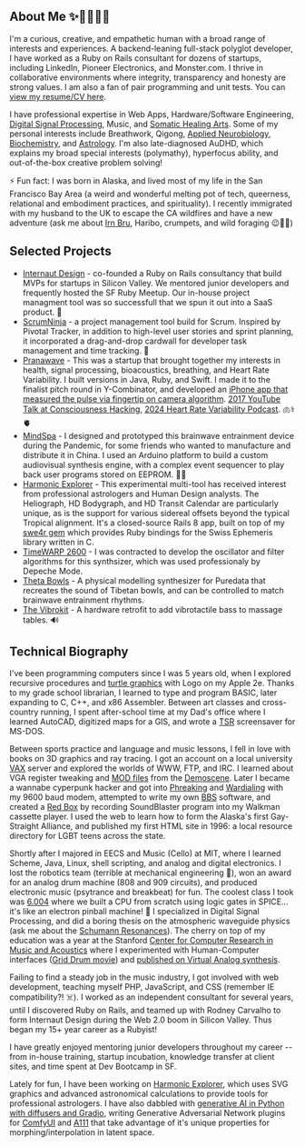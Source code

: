 ## About Me  ✨🧠🏳️‍🌈🦄
I'm a curious, creative, and empathetic human with a broad range of interests and experiences. A backend-leaning full-stack polyglot developer, I have worked as a Ruby on Rails consultant for dozens of startups, including LinkedIn, Pioneer Electronics, and Monster.com. I thrive in collaborative environments where integrity, transparency and honesty are strong values. I am also a fan of pair programming and unit tests. You can [view my resume/CV here](https://www.dropbox.com/scl/fi/m8czq4uwaij4aooh4jn1f/DAVID-LOWENFELS-CV.pdf?rlkey=0a5qeyx99znogz15d7qnnyw6u&dl=0).

I have professional expertise in Web Apps, Hardware/Software Engineering, [Digital Signal Processing](https://soundcloud.com/lowenlabs/theta-bowls), Music, and [Somatic Healing Arts](http://fullspectrumbodywork.com). Some of my personal interests include Breathwork, Qigong, [Applied Neurobiology](http://pranawave.net), [Biochemistry](https://hypochlorous.info), and [Astrology](http://harmonic-explorer.onrender.com). I'm also late-diagnosed AuDHD, which explains my broad special interests (polymathy), hyperfocus ability, and out-of-the-box creative problem solving! 

⚡ Fun fact: I was born in Alaska, and lived most of my life in the San Francisco Bay Area (a weird and wonderful melting pot of tech, queerness, relational and embodiment practices, and spirituality). I recently immigrated with my husband to the UK to escape the CA wildfires and have a new adventure (ask me about [Irn Bru](https://www.youtube.com/watch?v=vcQgrYS61Rw), Haribo, crumpets, and wild foraging 😉🏴󠁧󠁢󠁳󠁣󠁴󠁿🏴󠁧󠁢󠁥󠁮󠁧󠁿)

## Selected Projects

- [Internaut Design](https://web.archive.org/web/20140604170316/http://internautdesign.com/ruby_on_rails_consulting) - co-founded a Ruby on Rails consultancy that build MVPs for startups in Silicon Valley. We mentored junior developers and frequently hosted the SF Ruby Meetup. Our in-house project managment tool was so successfull that we spun it out into a SaaS product. 💎
- [ScrumNinja](https://web.archive.org/web/20130605162410/http://www.scrumninja.com/scrum-software) - a project management tool build for Scrum. Inspired by Pivotal Tracker, in addition to high-level user stories and sprint planning, it incorporated a drag-and-drop cardwall for developer task management and time tracking. 🥷
- [Pranawave](http://pranawave.net) - This was a startup that brought together my interests in health, signal processing, bioacoustics, breathing, and Heart Rate Variability. I built versions in Java, Ruby, and Swift. I made it to the finalist pitch round in Y-Combinator, and developed an [iPhone app that measured the pulse via fingertip on camera algorithm](https://www.youtube.com/watch?v=qhjVVUs5u6Q). [2017 YouTube Talk at Consciousness Hacking](https://www.youtube.com/watch?v=lvb7IdhT48c), [2024 Heart Rate Variability Podcast](https://www.youtube.com/watch?v=ZV5i2Fo5DwY). 🫁⚕🫀
- [MindSpa](https://lowenlabs.org/projects/audiovisual/) - I designed and prototyped this brainwave entrainment device during the Pandemic, for some friends who wanted to manufacture and distribute it in China. I used an Arduino platform to build a custom audiovisual synthesis engine, with a complex event sequencer to play back user programs stored on EEPROM. 🧠🚥
- [Harmonic Explorer](http://harmonic-explorer.onrender.com) - This experimental multi-tool has received interest from professional astrologers and Human Design analysts. The Heliograph, HD Bodygraph, and HD Transit Calendar are particularly unique, as is the support for various sidereal offsets beyond the typical Tropical alignment. It's a closed-source Rails 8 app, built on top of my [swe4r gem](https://github.com/dfl/swe4r) which provides Ruby bindings for the Swiss Ephemeris library written in C.
- [TimeWARP 2600](https://www.airmusictech.com/virtual-instruments/timewarp-2600/) - I was contracted to develop the oscillator and filter algorithms for this synthsizer, which was used professionaly by Depeche Mode.
- [Theta Bowls](https://soundcloud.com/lowenlabs/theta-bowls) - A physical modelling synthesizer for Puredata that recreates the sound of Tibetan bowls, and can be controlled to match brainwave entrainment rhythms.
- [The Vibrokit](https://fullspectrumbodywork.com/vibrokit) - A hardware retrofit to add vibrotactile bass to massage tables. 🔊

## Technical Biography

I've been programming computers since I was 5 years old, when I explored recursive procedures and [turtle graphics](https://en.wikipedia.org/wiki/Turtle_graphics) with Logo on my Apple 2e.
Thanks to my grade school librarian, I learned to type and program BASIC, later expanding to C, C++, and x86 Assembler.
Between art classes and cross-country running, I spent after-school time at my Dad's office where I learned AutoCAD, digitized maps for a GIS, and wrote a [TSR](https://en.wikipedia.org/wiki/Terminate-and-stay-resident_program) screensaver for MS-DOS.

Between sports practice and language and music lessons, I fell in love with books on 3D graphics and ray tracing. I got an account on a local university [VAX](https://en.wikipedia.org/wiki/VAX) server and explored the worlds of WWW, FTP, and IRC. I learned about VGA register tweaking and [MOD files](https://en.wikipedia.org/wiki/MOD_(file_format)) from the [Demoscene](https://en.wikipedia.org/wiki/Demoscene). Later I became a wannabe cyperpunk hacker and got into [Phreaking](https://en.wikipedia.org/wiki/Phreaking) and [Wardialing](https://en.wikipedia.org/wiki/Wardialing) with my 9600 baud modem, attempted to write my own [BBS](https://en.wikipedia.org/wiki/Bulletin_board_system) software, and created a [Red Box](https://en.wikipedia.org/wiki/Red_box_(phreaking)) by recording SoundBlaster program into my Walkman cassette player. I used the web to learn how to form the Alaska's first Gay-Straight Alliance, and published my first HTML site in 1996: a local resource directory for LGBT teens across the state.

Shortly after I majored in EECS and Music (Cello) at MIT, where I learned Scheme, Java, Linux, shell scripting, and analog and digital electronics. I lost the robotics team (terrible at mechanical engineering 🙈), won an award for an analog drum machine (808 and 909 circuits), and produced electronic music (psytrance and breakbeat) for fun. The coolest class I took was [6.004](https://ocw.mit.edu/courses/6-004-computation-structures-spring-2017/) where we built a CPU from scratch using logic gates in SPICE... it's like an electron pinball machine! 🤯 I specialized in Digital Signal Processing, and did a boring thesis on the atmospheric waveguide physics (ask me about the [Schumann Resonances](https://en.wikipedia.org/wiki/Schumann_resonances)). The cherry on top of my education was a year at the Stanford [Center for Computer Research in Music and Acoustics](https://ccrma.stanford.edu) where I experimented with Human-Computer interfaces ([Grid Drum movie](https://www.youtube.com/watch?v=SxJYFXAJmGs)) and [published on Virtual Analog synthesis](https://secure.aes.org/forum/pubs/conventions/?elib=12340).

Failing to find a steady job in the music industry, I got involved with web development, teaching myself PHP, JavaScript, and CSS (remember IE compatibility?! ☠️). I worked as an independent consultant for several years, until I discovered Ruby on Rails, and teamed up with Rodney Carvalho to form Internaut Design during the Web 2.0 boom in Silicon Valley. Thus began my 15+ year career as a Rubyist!

I have greatly enjoyed mentoring junior developers throughout my career -- from in-house training, startup incubation, knowledge transfer at client sites, and time spent at Dev Bootcamp in SF.

Lately for fun, I have been working on [Harmonic Explorer](http://harmonic-explorer.onrender.com), which uses SVG graphics and advanced astronomical calculations to provide tools for professional astrologers. I have also dabbled with [generative AI in Python with diffusers and Gradio](https://github.com/dfl/diffusers-playground), writing Generative Adversarial Network plugins for [ComfyUI](https://github.com/dfl/ComfyUI-StyleGan) and [A111](https://github.com/dfl/sd-webui-gan-generator) that take advantage of it's unique properties for morphing/interpolation in latent space.
